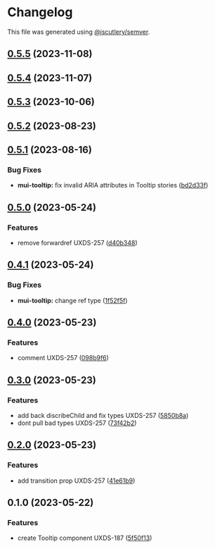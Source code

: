 # Changelog

This file was generated using [@jscutlery/semver](https://github.com/jscutlery/semver).

## [0.5.5](https://github.com/Availity/element/compare/@availity/mui-tooltip@0.5.4...@availity/mui-tooltip@0.5.5) (2023-11-08)

## [0.5.4](https://github.com/Availity/element/compare/@availity/mui-tooltip@0.5.3...@availity/mui-tooltip@0.5.4) (2023-11-07)

## [0.5.3](https://github.com/Availity/element/compare/@availity/mui-tooltip@0.5.2...@availity/mui-tooltip@0.5.3) (2023-10-06)

## [0.5.2](https://github.com/Availity/element/compare/@availity/mui-tooltip@0.5.1...@availity/mui-tooltip@0.5.2) (2023-08-23)

## [0.5.1](https://github.com/Availity/element/compare/@availity/mui-tooltip@0.5.0...@availity/mui-tooltip@0.5.1) (2023-08-16)

### Bug Fixes

- **mui-tooltip:** fix invalid ARIA attributes in Tooltip stories ([bd2d33f](https://github.com/Availity/element/commit/bd2d33fb6736560295ea3bce7a1684c7f9b5fe57))

## [0.5.0](https://github.com/Availity/element/compare/@availity/mui-tooltip@0.4.1...@availity/mui-tooltip@0.5.0) (2023-05-24)

### Features

- remove forwardref UXDS-257 ([d40b348](https://github.com/Availity/element/commit/d40b348eba68513b9e46a7bc4ed2b918bdcaa44e))

## [0.4.1](https://github.com/Availity/element/compare/@availity/mui-tooltip@0.4.0...@availity/mui-tooltip@0.4.1) (2023-05-24)

### Bug Fixes

- **mui-tooltip:** change ref type ([1f52f5f](https://github.com/Availity/element/commit/1f52f5fa988c670923b450c6a971c19e4b624136))

## [0.4.0](https://github.com/Availity/element/compare/@availity/mui-tooltip@0.3.0...@availity/mui-tooltip@0.4.0) (2023-05-23)

### Features

- comment UXDS-257 ([098b9f6](https://github.com/Availity/element/commit/098b9f633147d7288ea80512ad67dfc727e5e2d4))

## [0.3.0](https://github.com/Availity/element/compare/@availity/mui-tooltip@0.2.0...@availity/mui-tooltip@0.3.0) (2023-05-23)

### Features

- add back discribeChild and fix types UXDS-257 ([5850b8a](https://github.com/Availity/element/commit/5850b8a2f7787a6ebd15773e08c74ae51658abc8))
- dont pull bad types UXDS-257 ([73f42b2](https://github.com/Availity/element/commit/73f42b2471b71b6d29a99a2f5db68818632843a2))

## [0.2.0](https://github.com/Availity/element/compare/@availity/mui-tooltip@0.1.0...@availity/mui-tooltip@0.2.0) (2023-05-23)

### Features

- add transition prop UXDS-257 ([41e61b9](https://github.com/Availity/element/commit/41e61b94ffb17c15fe49591bb34f6548f8a0bdf2))

## 0.1.0 (2023-05-22)

### Features

- create Tooltip component UXDS-187 ([5f50f13](https://github.com/Availity/element/commit/5f50f13b17d3f75a107bbee1a83ac35cfc326b81))
